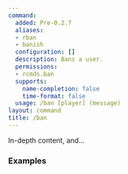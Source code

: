 ```yaml
---
command:
  added: Pre-0.2.7
  aliases:
  - rban
  - banish
  configuration: []
  description: Bans a user.
  permissions:
  - rcmds.ban
  supports:
    name-completion: false
    time-format: false
  usage: /ban [player] (message)
layout: command
title: /ban
---
```


In-depth content, and...

### Examples



